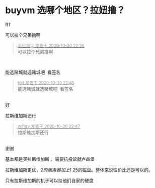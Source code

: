 # buyvm 选哪个地区？拉妞撸？


RT<img id="aimg_ClqLQ" onclick="zoom(this, this.src, 0, 0, 0)" class="zoom" src="https://cdn.jsdelivr.net/gh/hishis/forum-master/public/images/patch.gif" onmouseover="img_onmouseoverfunc(this)" onload="thumbImg(this)" border="0" alt="" />

可以拉个兄弟撸啊<img src="static/image/smiley/default/biggrin.gif" smilieid="3" border="0" alt="" />

<div class="quote"><blockquote><font size="2"><a href="https://www.hostloc.com/forum.php?mod=redirect&amp;goto=findpost&amp;pid=9378525&amp;ptid=760414" target="_blank"><font color="#999999">半世烟尘 发表于 2020-10-30 22:36</font></a></font><br />
可以拉个兄弟撸啊</blockquote></div><br />
<img src="static/image/smiley/default/lol.gif" smilieid="12" border="0" alt="" /><img id="aimg_cj6Di" onclick="zoom(this, this.src, 0, 0, 0)" class="zoom" src="https://cdn.jsdelivr.net/gh/hishis/forum-master/public/images/patch.gif" onmouseover="img_onmouseoverfunc(this)" onload="thumbImg(this)" border="0" alt="" />

能选赌城就选赌城吧&nbsp;&nbsp;看签名 

<div class="quote"><blockquote><font size="2"><a href="https://www.hostloc.com/forum.php?mod=redirect&amp;goto=findpost&amp;pid=9378576&amp;ptid=760414" target="_blank"><font color="#999999">tdd 发表于 2020-10-30 22:45</font></a></font><br />
能选赌城就选赌城吧&nbsp;&nbsp;看签名</blockquote></div><br />
好<img id="aimg_JM02x" onclick="zoom(this, this.src, 0, 0, 0)" class="zoom" src="https://cdn.jsdelivr.net/gh/hishis/forum-master/public/images/patch.gif" onmouseover="img_onmouseoverfunc(this)" onload="thumbImg(this)" border="0" alt="" />

拉斯维加斯还行

<div class="quote"><blockquote><font size="2"><a href="https://www.hostloc.com/forum.php?mod=redirect&amp;goto=findpost&amp;pid=9378587&amp;ptid=760414" target="_blank"><font color="#999999">wifitry 发表于 2020-10-30 22:47</font></a></font><br />
拉斯维加斯还行</blockquote></div><br />
谢谢<img id="aimg_M41i1" onclick="zoom(this, this.src, 0, 0, 0)" class="zoom" src="https://cdn.jsdelivr.net/gh/hishis/forum-master/public/images/patch.gif" onmouseover="img_onmouseoverfunc(this)" onload="thumbImg(this)" border="0" alt="" />

基本都是买拉斯维加斯 。需要抗投诉就卢森堡

拉斯维加斯更优，2$的服务器加上1.25$的磁盘。整体来说性价比还是可以的。

只有拉斯维加斯的机子可以挂他们自家的硬盘
